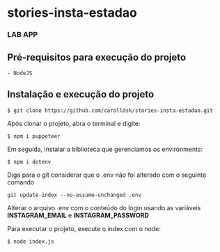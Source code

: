 # stories-insta-estadao
### LAB APP

##  Pré-requisitos para execução do projeto
    - NodeJS 

## Instalação e execução do projeto

`$ git clone https://github.com/carolldsk/stories-insta-estadao.git`

Após clonar o projeto, abra o terminal e digite: 

`$ npm i puppeteer`

Em seguida, instalar a biblioteca que gerenciamos os environments:

`$ npm i dotenv`

Diga para o git considerar que o .env não foi alterado com o seguinte comando

`git update-index --no-assume-unchanged .env`

Alterar o arquivo .env com o conteúdo do login usando as variáveis **INSTAGRAM_EMAIL** e **INSTAGRAM_PASSWORD**

Para executar o projeto, execute o index com o node:

`$ node index.js`
